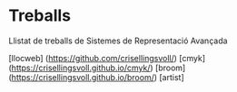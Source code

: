 # Treballs
Llistat de treballs de Sistemes de Representació Avançada

[llocweb] (https://github.com/crisellingsvoll/)
[cmyk] (https://crisellingsvoll.github.io/cmyk/)
[broom] (https://crisellingsvoll.github.io/broom/)
[artist]
